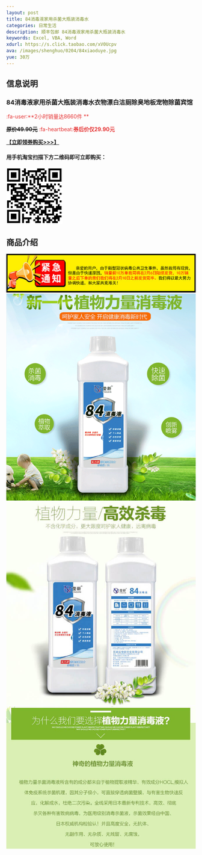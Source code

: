 ```yaml
---
layout: post
title: 84消毒液家用杀菌大瓶装消毒水
categories: 日常生活
description: 顺丰包邮 84消毒液家用杀菌大瓶装消毒水
keywords: Excel, VBA, Word
xdurl: https://s.click.taobao.com/xV0Ucpv
ava: /images/shenghuo/0204/84xiaoduye.jpg
yue: 30万
---
```




## 信息说明
### 84消毒液家用杀菌大瓶装消毒水衣物漂白洁厕除臭地板宠物除菌宾馆

<span style="color:#E53333;"> :fa-user:**2小时销量达8660件 ** </span>


**~~原价49.90元~~**
<span style="color:#E53333;">
:fa-heartbeat:**券后价仅29.90元**
</span>

**[【立即领券购买>>>】](https://s.click.taobao.com/59xmbpv)**


#### 用手机淘宝扫描下方二维码即可立即购买：

![84消毒液大瓶家用](/images/shenghuo/0204/84img.png)


## 商品介绍

![84消毒液大瓶家用](/images/shenghuo/0204/84tongzhi.jpg)
![84消毒液大瓶家用](/images/shenghuo/0204/84tu1.png)
![84消毒液大瓶家用](/images/shenghuo/0204/84tu2.jpg)
![84消毒液大瓶家用](/images/shenghuo/0204/84tu3.jpg)
